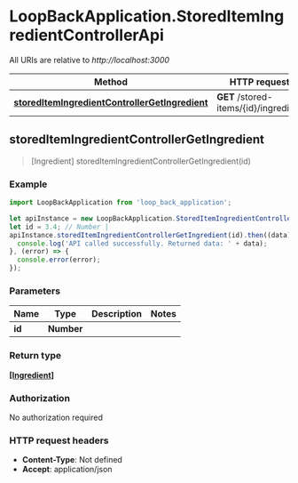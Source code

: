 # LoopBackApplication.StoredItemIngredientControllerApi

All URIs are relative to *http://localhost:3000*

Method | HTTP request | Description
------------- | ------------- | -------------
[**storedItemIngredientControllerGetIngredient**](StoredItemIngredientControllerApi.md#storedItemIngredientControllerGetIngredient) | **GET** /stored-items/{id}/ingredient | 



## storedItemIngredientControllerGetIngredient

> [Ingredient] storedItemIngredientControllerGetIngredient(id)



### Example

```javascript
import LoopBackApplication from 'loop_back_application';

let apiInstance = new LoopBackApplication.StoredItemIngredientControllerApi();
let id = 3.4; // Number | 
apiInstance.storedItemIngredientControllerGetIngredient(id).then((data) => {
  console.log('API called successfully. Returned data: ' + data);
}, (error) => {
  console.error(error);
});

```

### Parameters


Name | Type | Description  | Notes
------------- | ------------- | ------------- | -------------
 **id** | **Number**|  | 

### Return type

[**[Ingredient]**](Ingredient.md)

### Authorization

No authorization required

### HTTP request headers

- **Content-Type**: Not defined
- **Accept**: application/json

